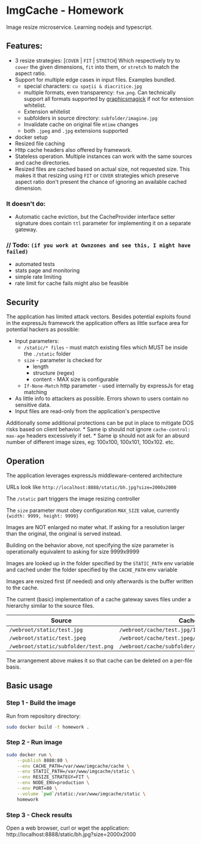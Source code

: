 # ImgCache - Homework

Image resize microservice. Learning nodejs and typescript.

## Features:

* 3 resize strategies: [`COVER` | `FIT` | `STRETCH`] Which respectively try to `cover` the given dimensions, `fit` 
into them, or `stretch` to match the aspect ratio.
* Support for multiple edge cases in input files. Examples bundled.
    * special characters: `cu spații & diacritice.jpg`
    * multiple formats, even transparency: `fsm.png`. Can technically support all formats supported by 
    [graphicsmagick](http://www.graphicsmagick.org/formats.html) if not for extension whitelist.
    * Extension whitelist
    * subfolders in source directory: `subfolder/imagine.jpg`
    * Invalidate cache on original file `mtime` changes
    * both `.jpeg` and `.jpg` extensions supported
* docker setup
* Resized file caching
* Http cache headers also offered by framework.
* Stateless operation. Multiple instances can work with the same sources and cache directories.
* Resized files are cached based on actual size, not requested size. This makes it that resizing 
using `FIT` or `COVER` strategies which preserve aspect ratio don't present the chance of ignoring 
an available cached dimension.
    
### It doesn't do: 

* Automatic cache eviction, but the CacheProvider interface setter signature does contain `ttl` 
parameter for implementing it on a separate gateway.

### // Todo: `(if you work at Ownzones and see this, I might have failed)`

* automated tests
* stats page and monitoring
* simple rate limiting
* rate limit for cache fails might also be feasible

## Security

The application has limited attack vectors. Besides potential exploits found in the expressJs framework 
the application offers as little surface area for potential hackers as possible:
* Input parameters: 
    * `/static/* files` - must match existing files which MUST be inside the `./static` folder
    * `size` - parameter is checked for 
        * length
        * structure (regex)
        * content - MAX size is configurable
    * `If-None-Match` http parameter - used internally by expressJs for etag matching
* As little info to attackers as possible. Errors shown to users contain no sensitive data.
* Input files are read-only from the application's perspective

Additionally some additional protections can be put in place to mitigate DOS risks based on client behavior.
    * Same ip should not ignore `cache-control: max-age` headers excessively if set.
    * Same ip should not ask for an absurd number of different image sizes, eg: 100x100, 100x101, 100x102. etc. 
    
## Operation

The application leverages expressJs middleware-centered architecture

URLs look like `http://localhost:8888/static/bh.jpg?size=2000x2000`

The `/static` part triggers the image resizing controller
    
The `size` parameter must obey configuration `MAX_SIZE` value, currently `{width: 9999, height: 9999}`

Images are NOT enlarged no mater what. If asking for a resolution larger than the original, the original is served instead.

Building on the behavior above, not specifying the size parameter is operationally equivalent to asking for size 9999x9999

Images are looked up in the folder specified by the `STATIC_PATH` env variable and cached under the folder specified by the `CACHE_PATH` env variable

Images are resized first (if needed) and only afterwards is the buffer written to the cache.

The current (basic) implementation of a cache gateway saves files under a hierarchy similar to the source files.

|Source|Cache|
|---|---|
|`/webroot/static/test.jpg`|`/webroot/cache/test.jpg/100x100.jpg`|
|`/webroot/static/test.jpeg`|`/webroot/cache/test.jpeg/100x100.jpeg`|
|`/webroot/static/subfolder/test.png`|`/webroot/cache/subfolder/test.png/100x100.png`|

The arrangement above makes it so that cache can be deleted on a per-file basis. 

## Basic usage

### Step 1 - Build the image

Run from repository directory:
~~~ bash
sudo docker build -t homework .
~~~

### Step 2 - Run image
~~~ bash
sudo docker run \
    --publish 8888:80 \
    --env CACHE_PATH=/var/www/imgcache/cache \
    --env STATIC_PATH=/var/www/imgcache/static \
    --env RESIZE_STRATEGY=FIT \
    --env NODE_ENV=production \
    --env PORT=80 \
    --volume `pwd`/static:/var/www/imgcache/static \
    homework
~~~

### Step 3 - Check results

Open a web browser, curl or wget the application:
http://localhost:8888/static/bh.jpg?size=2000x2000
